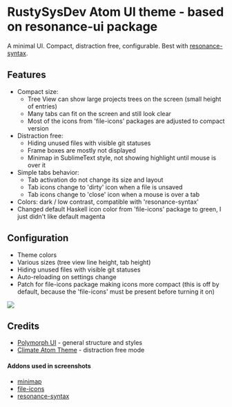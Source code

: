 # RustySysDev Atom UI theme - based on resonance-ui package

A minimal UI.
Compact, distraction free, configurable.
Best with [resonance-syntax](https://github.com/dktn/resonance-syntax).

## Features

* Compact size:
    - Tree View can show large projects trees on the screen (small height of entries)
    - Many tabs can fit on the screen and still look clear
    - Most of the icons from 'file-icons' packages are adjusted to compact version
* Distraction free:
    - Hiding unused files with visible git statuses
    - Frame boxes are mostly not displayed
    - Minimap in SublimeText style, not showing highlight until mouse is over it
* Simple tabs behavior:
    - Tab activation do not change its size and layout
    - Tab icons change to 'dirty' icon when a file is unsaved
    - Tab icons change to 'close' icon when a mouse is over a tab
* Colors: dark / low contrast, compatible with 'resonance-syntax'
* Changed default Haskell icon color from 'file-icons' package to green, I just didn't like default magenta

## Configuration

* Theme colors
* Various sizes (tree view line height, tab height)
* Hiding unused files with visible git statuses
* Auto-reloading on settings change
* Patch for file-icons package making icons more compact (this is off by default, because the 'file-icons' must be present before turning it on)

![](https://raw.githubusercontent.com/dktn/resonance-ui/master/resonance-theme.png)

## Credits

* [Polymorph UI](https://atom.io/themes/polymorph-ui) - general structure and styles
* [Climate Atom Theme](https://atom.io/themes/climate-ui) - distraction free mode

#### Addons used in screenshots
* [minimap](https://atom.io/packages/minimap)
* [file-icons](https://atom.io/packages/file-icons)
* [resonance-syntax](https://github.com/dktn/resonance-syntax)
